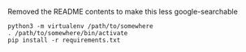 Removed the README contents to make this less google-searchable 

```
python3 -m virtualenv /path/to/somewhere
. /path/to/somewhere/bin/activate
pip install -r requirements.txt
```

